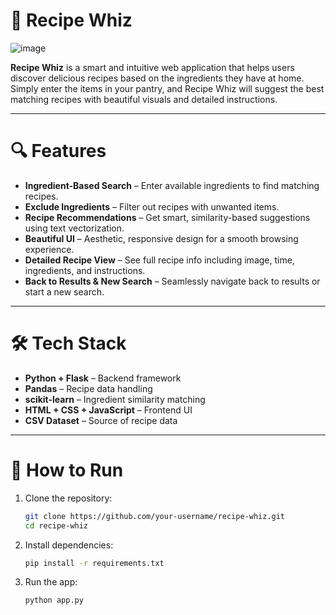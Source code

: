# 🧠 Recipe Whiz
![image](https://github.com/user-attachments/assets/b05322e6-fa9b-4685-8bf1-1715a589066c)

**Recipe Whiz** is a smart and intuitive web application that helps users discover delicious recipes based on the ingredients they have at home. Simply enter the items in your pantry, and Recipe Whiz will suggest the best matching recipes with beautiful visuals and detailed instructions.

---

# 🔍 Features

* **Ingredient-Based Search** – Enter available ingredients to find matching recipes.
* **Exclude Ingredients** – Filter out recipes with unwanted items.
* **Recipe Recommendations** – Get smart, similarity-based suggestions using text vectorization.
* **Beautiful UI** – Aesthetic, responsive design for a smooth browsing experience.
* **Detailed Recipe View** – See full recipe info including image, time, ingredients, and instructions.
* **Back to Results & New Search** – Seamlessly navigate back to results or start a new search.

---

# 🛠️ Tech Stack

* **Python + Flask** – Backend framework
* **Pandas** – Recipe data handling
* **scikit-learn** – Ingredient similarity matching
* **HTML + CSS + JavaScript** – Frontend UI
* **CSV Dataset** – Source of recipe data

---

# 🚀 How to Run

1. Clone the repository:

   ```bash
   git clone https://github.com/your-username/recipe-whiz.git
   cd recipe-whiz
   ```

2. Install dependencies:

   ```bash
   pip install -r requirements.txt
   ```

3. Run the app:

   ```bash
   python app.py
   ```
